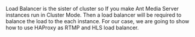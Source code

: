Load Balancer is the sister of cluster so If you make Ant Media Server instances run in Cluster Mode. Then a load balancer will be required to balance the load to the each instance. For our case, we are going to show how to use HAProxy as RTMP and HLS load balancer.